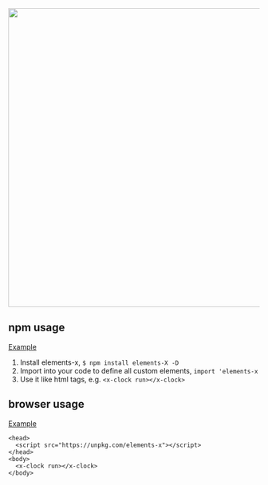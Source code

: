 
<img src="https://user-images.githubusercontent.com/1437734/100136034-78959200-2e58-11eb-8125-260b78054a10.png" width="600" />


## npm usage 
[Example](https://stackblitz.com/edit/elements-x)
1. Install elements-x, `$ npm install elements-X -D`
2. Import into your code to define all custom elements, `import 'elements-x`
3. Use it like html tags, e.g. `<x-clock run></x-clock>`

## browser usage
[Example](https://unpkg.com/elements-x/dist/lib/test.html)
```
<head>
  <script src="https://unpkg.com/elements-x"></script>
</head>
<body>
  <x-clock run></x-clock>
</body>
```